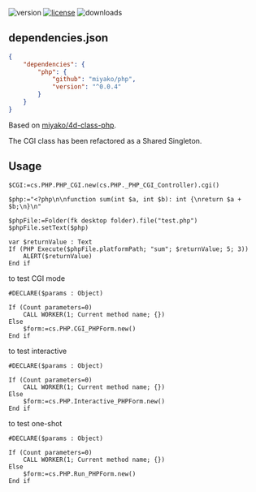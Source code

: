 ![version](https://img.shields.io/badge/version-20%20R6%2B-E23089)
[![license](https://img.shields.io/github/license/miyako/php)](LICENSE)
![downloads](https://img.shields.io/github/downloads/miyako/php/total)

## dependencies.json

```json
{
	"dependencies": {
		"php": {
			"github": "miyako/php",
			"version": "^0.0.4"
		}
	}
}
```

Based on [miyako/4d-class-php](https://github.com/miyako/4d-class-php).

The CGI class has been refactored as a Shared Singleton.

## Usage

```4d
$CGI:=cs.PHP.PHP_CGI.new(cs.PHP._PHP_CGI_Controller).cgi()

$php:="<?php\n\nfunction sum(int $a, int $b): int {\nreturn $a + $b;\n}\n"

$phpFile:=Folder(fk desktop folder).file("test.php")
$phpFile.setText($php)

var $returnValue : Text
If (PHP Execute($phpFile.platformPath; "sum"; $returnValue; 5; 3))
	ALERT($returnValue)
End if
```

to test CGI mode

```4d
#DECLARE($params : Object)

If (Count parameters=0)
	CALL WORKER(1; Current method name; {})
Else 
	$form:=cs.PHP.CGI_PHPForm.new()
End if
```

to test interactive

```4d
#DECLARE($params : Object)

If (Count parameters=0)
	CALL WORKER(1; Current method name; {})
Else 
	$form:=cs.PHP.Interactive_PHPForm.new()
End if
```

to test one-shot

```4d
#DECLARE($params : Object)

If (Count parameters=0)
	CALL WORKER(1; Current method name; {})
Else 
	$form:=cs.PHP.Run_PHPForm.new()
End if 
```
